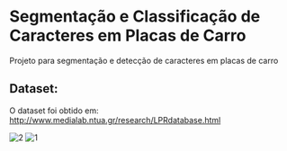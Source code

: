 # Segmentação e Classificação de Caracteres em Placas de Carro

Projeto para segmentação e detecção de caracteres em placas de carro

## Dataset:
O dataset foi obtido em: http://www.medialab.ntua.gr/research/LPRdatabase.html

![2](https://user-images.githubusercontent.com/5797933/210898776-192e864e-1e0c-4382-83cb-1fe745bb7295.PNG)
![1](https://user-images.githubusercontent.com/5797933/210898780-ee756d83-83b9-47a2-a7a1-a5c1f310e47a.PNG)
